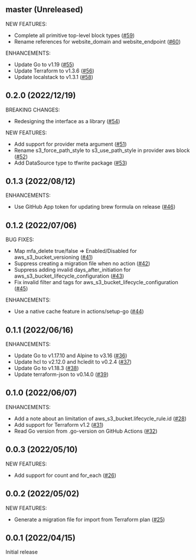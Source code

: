 ## master (Unreleased)

NEW FEATURES:

* Complete all primitive top-level block types ([#59](https://github.com/minamijoyo/tfedit/pull/59))
* Rename references for website_domain and website_endpoint ([#60](https://github.com/minamijoyo/tfedit/pull/60))

ENHANCEMENTS:

* Update Go to v1.19 ([#55](https://github.com/minamijoyo/tfedit/pull/55))
* Update Terraform to v1.3.6 ([#56](https://github.com/minamijoyo/tfedit/pull/56))
* Update localstack to v1.3.1 ([#58](https://github.com/minamijoyo/tfedit/pull/58))

## 0.2.0 (2022/12/19)

BREAKING CHANGES:

* Redesigning the interface as a library ([#54](https://github.com/minamijoyo/tfedit/pull/54))

NEW FEATURES:

* Add support for provider meta argument ([#51](https://github.com/minamijoyo/tfedit/pull/51))
* Rename s3_force_path_style to s3_use_path_style in provider aws block ([#52](https://github.com/minamijoyo/tfedit/pull/52))
* Add DataSource type to tfwrite package ([#53](https://github.com/minamijoyo/tfedit/pull/53))

## 0.1.3 (2022/08/12)

ENHANCEMENTS:

* Use GitHub App token for updating brew formula on release ([#46](https://github.com/minamijoyo/tfedit/pull/46))

## 0.1.2 (2022/07/06)

BUG FIXES:

* Map mfa_delete true/false => Enabled/Disabled for aws_s3_bucket_versioning ([#41](https://github.com/minamijoyo/tfedit/pull/41))
* Suppress creating a migration file when no action ([#42](https://github.com/minamijoyo/tfedit/pull/42))
* Suppress adding invalid days_after_initiation for aws_s3_bucket_lifecycle_configuration ([#43](https://github.com/minamijoyo/tfedit/pull/43))
* Fix invalid filter and tags for aws_s3_bucket_lifecycle_configuration ([#45](https://github.com/minamijoyo/tfedit/pull/45))

ENHANCEMENTS:

* Use a native cache feature in actions/setup-go ([#44](https://github.com/minamijoyo/tfedit/pull/44))

## 0.1.1 (2022/06/16)

ENHANCEMENTS:

* Update Go to v1.17.10 and Alpine to v3.16 ([#36](https://github.com/minamijoyo/tfedit/pull/36))
* Update hcl to v2.12.0 and hcledit to v0.2.4 ([#37](https://github.com/minamijoyo/tfedit/pull/37))
* Update Go to v1.18.3 ([#38](https://github.com/minamijoyo/tfedit/pull/38))
* Update terraform-json to v0.14.0 ([#39](https://github.com/minamijoyo/tfedit/pull/39))

## 0.1.0 (2022/06/07)

ENHANCEMENTS:

* Add a note about an limitation of aws_s3_bucket.lifecycle_rule.id ([#28](https://github.com/minamijoyo/tfedit/pull/28))
* Add support for Terraform v1.2 ([#31](https://github.com/minamijoyo/tfedit/pull/31))
* Read Go version from .go-version on GitHub Actions ([#32](https://github.com/minamijoyo/tfedit/pull/32))

## 0.0.3 (2022/05/10)

NEW FEATURES:

* Add support for count and for_each ([#26](https://github.com/minamijoyo/tfedit/pull/26))

## 0.0.2 (2022/05/02)

NEW FEATURES:

* Generate a migration file for import from Terraform plan ([#25](https://github.com/minamijoyo/tfedit/pull/25))

## 0.0.1 (2022/04/15)

Initial release
